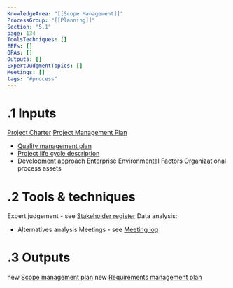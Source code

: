```yaml
---
KnowledgeArea: "[[Scope Management]]"
ProcessGroup: "[[Planning]]"
Section: "5.1"
page: 134
ToolsTechniques: []
EEFs: []
OPAs: []
Outputs: []
ExpertJudgmentTopics: []
Meetings: []
tags: "#process"
---
```

# .1 Inputs
[Project Charter](Project%20Charter.md)
[Project Management Plan](Project%20Management%20Plan.md)
* [Quality management plan](Quality%20management%20plan.md)
* [Project life cycle description](Project%20life%20cycle%20description.md)
* [Development approach](Development%20approach.md)
Enterprise Environmental Factors
Organizational process assets

# .2 Tools & techniques
Expert judgement - see [Stakeholder register](Stakeholder%20register.md)
Data analysis:
* Alternatives analysis
Meetings - see [Meeting log](Meeting%20log.md)

# .3 Outputs
new [Scope management plan](Scope%20management%20plan.md)
new [Requirements management plan](Requirements%20management%20plan.md)
